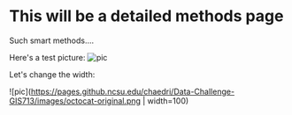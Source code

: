 
# This will be a detailed methods page
Such smart methods....

Here's a test picture:
![pic](https://pages.github.ncsu.edu/chaedri/Data-Challenge-GIS713/images/octocat-original.png)

Let's change the width:

![pic](https://pages.github.ncsu.edu/chaedri/Data-Challenge-GIS713/images/octocat-original.png | width=100)